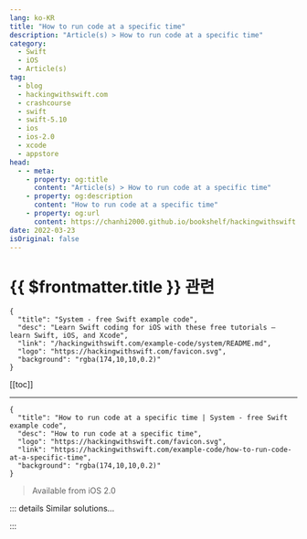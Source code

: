 ```yaml
---
lang: ko-KR
title: "How to run code at a specific time"
description: "Article(s) > How to run code at a specific time"
category:
  - Swift
  - iOS
  - Article(s)
tag: 
  - blog
  - hackingwithswift.com
  - crashcourse
  - swift
  - swift-5.10
  - ios
  - ios-2.0
  - xcode
  - appstore
head:
  - - meta:
    - property: og:title
      content: "Article(s) > How to run code at a specific time"
    - property: og:description
      content: "How to run code at a specific time"
    - property: og:url
      content: https://chanhi2000.github.io/bookshelf/hackingwithswift.com/example-code/how-to-run-code-at-a-specific-time.html
date: 2022-03-23
isOriginal: false
---
```


# {{ $frontmatter.title }} 관련

```component VPCard
{
  "title": "System - free Swift example code",
  "desc": "Learn Swift coding for iOS with these free tutorials – learn Swift, iOS, and Xcode",
  "link": "/hackingwithswift.com/example-code/system/README.md",
  "logo": "https://hackingwithswift.com/favicon.svg",
  "background": "rgba(174,10,10,0.2)"
}
```

[[toc]]

---

```component VPCard
{
  "title": "How to run code at a specific time | System - free Swift example code",
  "desc": "How to run code at a specific time",
  "logo": "https://hackingwithswift.com/favicon.svg",
  "link": "https://hackingwithswift.com/example-code/how-to-run-code-at-a-specific-time",
  "background": "rgba(174,10,10,0.2)"
}
```

> Available from iOS 2.0

<!-- TODO: 작성 -->

<!-- 
You can use `perform(_:with:afterDelay:)` to run a method after a certain number of seconds have passed, but if you want to run code at a specific time – say at exactly 4pm – then you should use `Timer` instead. This class is great for executing code repeatedly at a specific time interval, but it's also great for running code at an exact time that you specify.

This is accomplished using a `Timer` constructor that accepts an `Date` for when the timer should fire. You can make this date however you want, which is what makes this approach so flexible.

As a simple example, this will create a timer that calls a `runCode()` method in five seconds:

```swift
let date = Date.now.addingTimeInterval(5)
let timer = Timer(fireAt: date, interval: 0, target: self, selector: #selector(runCode), userInfo: nil, repeats: false)
RunLoop.main.add(timer, forMode: .common)
```

Notice how you can specify a `interval` parameter? That's for when you set `repeats` to be `true`. If you have a `Date` 5 seconds from now and an `interval` of 1 (after setting `repeat` to be true!), it means "call `runCode()` after five seconds, then every one second after that."

-->

::: details Similar solutions…

<!--
/example-code/system/how-to-run-code-when-your-app-is-terminated">How to run code when your app is terminated 
/quick-start/concurrency/how-to-use-mainactor-to-run-code-on-the-main-queue">How to use @MainActor to run code on the main queue 
/quick-start/swiftui/how-to-use-instruments-to-profile-your-swiftui-code-and-identify-slow-layouts">How to use Instruments to profile your SwiftUI code and identify slow layouts 
/example-code/accessibility/how-to-help-voiceover-read-specific-kinds-of-text-using-accessibilitytextualcontext">How to help VoiceOver read specific kinds of text using accessibilityTextualContext 
/example-code/calayer/how-to-round-only-specific-corners-using-maskedcorners">How to round only specific corners using maskedCorners</a>
-->

:::

